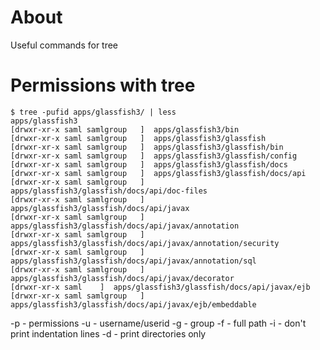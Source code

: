 # About
Useful commands for tree

# Permissions with tree

```
$ tree -pufid apps/glassfish3/ | less
apps/glassfish3
[drwxr-xr-x saml samlgroup   ]  apps/glassfish3/bin
[drwxr-xr-x saml samlgroup   ]  apps/glassfish3/glassfish
[drwxr-xr-x saml samlgroup   ]  apps/glassfish3/glassfish/bin
[drwxr-xr-x saml samlgroup   ]  apps/glassfish3/glassfish/config
[drwxr-xr-x saml samlgroup   ]  apps/glassfish3/glassfish/docs
[drwxr-xr-x saml samlgroup   ]  apps/glassfish3/glassfish/docs/api
[drwxr-xr-x saml samlgroup   ]  apps/glassfish3/glassfish/docs/api/doc-files
[drwxr-xr-x saml samlgroup   ]  apps/glassfish3/glassfish/docs/api/javax
[drwxr-xr-x saml samlgroup   ]  apps/glassfish3/glassfish/docs/api/javax/annotation
[drwxr-xr-x saml samlgroup   ]  apps/glassfish3/glassfish/docs/api/javax/annotation/security
[drwxr-xr-x saml samlgroup   ]  apps/glassfish3/glassfish/docs/api/javax/annotation/sql
[drwxr-xr-x saml samlgroup   ]  apps/glassfish3/glassfish/docs/api/javax/decorator
[drwxr-xr-x saml    ]  apps/glassfish3/glassfish/docs/api/javax/ejb
[drwxr-xr-x saml samlgroup   ]  apps/glassfish3/glassfish/docs/api/javax/ejb/embeddable
```

-p - permissions
-u - username/userid
-g - group
-f - full path
-i - don't print indentation lines
-d - print directories only
